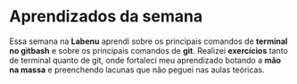# Aprendizados da semana

Essa semana na **Labenu** aprendi sobre os principais comandos de **terminal no gitbash** e sobre os principais comandos de **git**. Realizei **exercícios** tanto de terminal quanto de git, onde fortaleci meu aprendizado botando a **mão na massa** e preenchendo lacunas que não peguei nas aulas teóricas.  